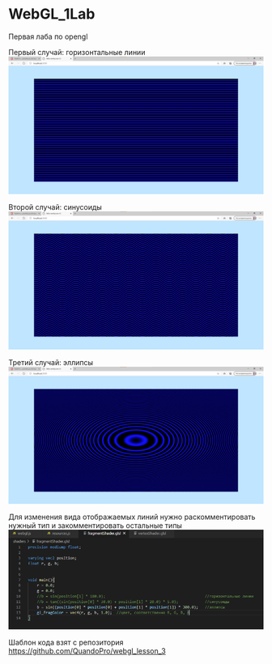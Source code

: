 # WebGL_1Lab
Первая лаба по opengl

Первый случай: горизонтальные линии
![](screenshots/2.png)

Второй случай: синусоиды
![](screenshots/3.png)

Третий случай: эллипсы
![](screenshots/4.png)

Для изменения вида отображаемых линий нужно раскомментировать нужный тип и закомментировать остальные типы
![](screenshots/1.png)

Шаблон кода взят с репозитория
https://github.com/QuandoPro/webgl_lesson_3
